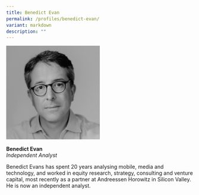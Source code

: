 ```yaml
---
title: Benedict Evan
permalink: /profiles/benedict-evan/
variant: markdown
description: ""
---
```

<div style="width:50%"><img src="/images/People/benedict_evan.jpeg" alt="Benedict Evan"></div>

**Benedict Evan**<br>*Independent Analyst*<br>

Benedict Evans has spent 20 years analysing mobile, media and technology, and worked in equity research, strategy, consulting and venture capital, most recently as a partner at Andreessen Horowitz in Silicon Valley. He is now an independent analyst.